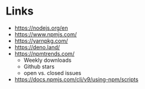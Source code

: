 # Links

* https://nodejs.org/en
* https://www.npmjs.com/
* https://yarnpkg.com/
* https://deno.land/
* https://npmtrends.com/
  * Weekly downloads
  * Github stars
  * open vs. closed issues
* https://docs.npmjs.com/cli/v9/using-npm/scripts
